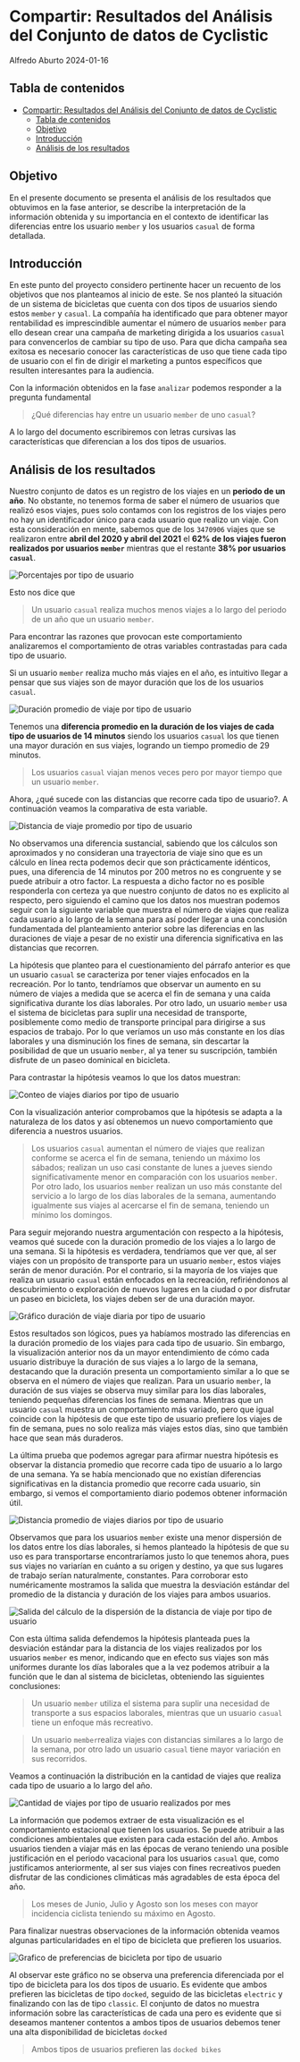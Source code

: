 # Compartir: Resultados del Análisis del Conjunto de datos de Cyclistic

Alfredo Aburto
2024-01-16

## Tabla de contenidos
- [Compartir: Resultados del Análisis del Conjunto de datos de Cyclistic](#compartir-resultados-del-análisis-del-conjunto-de-datos-de-cyclistic)
  - [Tabla de contenidos](#tabla-de-contenidos)
  - [Objetivo](#objetivo)
  - [Introducción](#introducción)
  - [Análisis de los resultados](#análisis-de-los-resultados)

## Objetivo

En el presente documento se presenta el análisis de los resultados que obtuvimos
en la fase anterior, se describe la interpretación de la información obtenida y
su importancia en el contexto de identificar las diferencias entre los usuario
`member` y los usuarios `casual` de forma detallada.

## Introducción

En este punto del proyecto considero pertinente hacer un recuento de los objetivos
que nos planteamos al inicio de este. Se nos planteó la situación de un sistema
de bicicletas que cuenta con dos tipos de usuarios siendo estos `member` y
`casual`. La compañía ha identificado que para obtener mayor rentabilidad es 
imprescindible aumentar el número de usuarios `member` para ello desean crear
una campaña de marketing dirigida a los usuarios `casual` para convencerlos de
cambiar su tipo de uso. Para que dicha campaña sea exitosa es necesario conocer
las características de uso que tiene cada tipo de usuario con el fin de dirigir
el marketing a puntos específicos que resulten interesantes para la audiencia.

Con la información obtenidos en la fase `analizar` podemos responder a la pregunta
fundamental

> ¿Qué diferencias hay entre un usuario `member` de uno `casual`?

A lo largo del documento escribiremos con letras cursivas las características
que diferencian a los dos tipos de usuarios.

## Análisis de los resultados

Nuestro conjunto de datos es un registro de los viajes en un **periodo de un año**.
No obstante, no tenemos forma de saber el número de usuarios que realizó esos
viajes, pues solo contamos con los registros de los viajes pero no hay un
identificador único para cada usuario que realizo un viaje. Con esta consideración
en mente, sabemos que de los `3470906` viajes que se realizaron entre **abril del
2020 y abril del 2021** el **62% de los viajes fueron realizados por usuarios `member`**
mientras que el restante **38% por usuarios `casual`**.

![Porcentajes por tipo de usuario](https://github.com/alabacw74/analisis-datos-bicicletas-compartidas/blob/main/Visualizaciones/Grafico_porcentaje_tipo_usuario.jpeg "Proporción de tipos de usuarios")

Esto nos dice que 
> Un usuario `casual` realiza muchos menos viajes a lo largo del
> periodo de un año que un usuario `member`. 

Para encontrar las razones que provocan este comportamiento analizaremos el 
comportamiento de otras variables contrastadas para cada tipo de usuario.

Si un usuario `member` realiza mucho más viajes en el año, es intuitivo llegar a
pensar que sus viajes son de mayor duración que los de los usuarios `casual`.

![Duración promedio de viaje por tipo de usuario](https://github.com/alabacw74/analisis-datos-bicicletas-compartidas/blob/main/Visualizaciones/Grafico_duracion_viaje_por_tipo.jpeg)

Tenemos una **diferencia promedio en la duración de los viajes de cada tipo de usuarios de 14 minutos**
siendo los usuarios `casual` los que tienen una mayor duración en sus viajes,
logrando un tiempo promedio de 29 minutos. 

> Los usuarios `casual` viajan menos veces pero por mayor tiempo que un usuario `member`.

Ahora, ¿qué sucede con las distancias que recorre cada tipo de usuario?. A 
continuación veamos la comparativa de esta variable.

![Distancia de viaje promedio por tipo de usuario](https://github.com/alabacw74/analisis-datos-bicicletas-compartidas/blob/main/Visualizaciones/Grafico_distancia_viaje_por_tipo.jpeg)


No observamos una diferencia sustancial, sabiendo que los cálculos son aproximados
y no consideran una trayectoria de viaje sino que es un cálculo en línea recta
podemos decir que son prácticamente idénticos, pues, una diferencia de 14 minutos
por 200 metros no es congruente y se puede atribuir a otro factor. La respuesta
a dicho factor no es posible responderla con certeza ya que nuestro conjunto de
datos no es explicito al respecto, pero siguiendo el camino que los datos nos
muestran podemos seguir con la siguiente variable que muestra el número de viajes
que realiza cada usuario a lo largo de la semana para así poder llegar a una
conclusión fundamentada del planteamiento anterior sobre las diferencias en las
duraciones de viaje a pesar de no existir una diferencia significativa en las
distancias que recorren.

La hipótesis que planteo para el cuestionamiento del párrafo anterior es que un 
usuario `casual` se caracteriza por tener viajes enfocados en la recreación. 
Por lo tanto, tendríamos que observar un aumento en su número de viajes a medida
que se acerca el fin de semana y una caída significativa durante los días 
laborales. Por otro lado, un usuario `member` usa el sistema de bicicletas 
para suplir una necesidad de transporte, posiblemente como medio de transporte
principal para dirigirse a sus espacios de trabajo. Por lo que veríamos un 
uso más constante en los días laborales y una disminución los fines de semana, 
sin descartar la posibilidad de que un usuario `member`, al ya tener su 
suscripción, también disfrute de un paseo dominical en bicicleta.

Para contrastar la hipótesis veamos lo que los datos muestran:

![Conteo de viajes diarios por tipo de usuario](https://github.com/alabacw74/analisis-datos-bicicletas-compartidas/blob/main/Visualizaciones/Grafico_conteo_viajes_diarios_por_tipo.jpeg "Número de pasajeros por día de la semana")

Con la visualización anterior comprobamos que la hipótesis se adapta a la naturaleza
de los datos y así obtenemos un nuevo comportamiento que diferencia a nuestros
usuarios.

> Los usuarios `casual` aumentan el número de viajes que realizan conforme se 
> acerca el fin de semana, teniendo un máximo los sábados; realizan un uso 
> casi constante de lunes a jueves siendo significativamente menor en
> comparación con los usuarios `member`. Por otro lado, los usuarios
> `member` realizan un uso más constante del servicio a lo largo de los días 
> laborales de la semana, aumentando igualmente sus viajes al acercarse el
> fin de semana, teniendo un mínimo los domingos.

Para seguir mejorando nuestra argumentación con respecto a la hipótesis, veamos
qué sucede con la duración promedio de los viajes a lo largo de una semana. 
Si la hipótesis es verdadera, tendríamos que ver que, al ser viajes con un 
propósito de transporte para un usuario `member`, estos viajes serán de menor
duración. Por el contrario, si la mayoría de los viajes que realiza un usuario
`casual` están enfocados en la recreación, refiriéndonos al descubrimiento o 
exploración de nuevos lugares en la ciudad o por disfrutar un paseo en 
bicicleta, los viajes deben ser de una duración mayor.

![Gráfico duración de viaje diaria por tipo de usuario](https://github.com/alabacw74/analisis-datos-bicicletas-compartidas/blob/main/Visualizaciones/Grafico_duracion_viajes_diarios_por_tipo.jpeg "Duración promedio de viajes diarios por tipo de usuario")

Estos resultados son lógicos, pues ya habíamos mostrado las diferencias en la
duración promedio de los viajes para cada tipo de usuario. Sin embargo, la
visualización anterior nos da un mayor entendimiento de cómo cada usuario
distribuye la duración de sus viajes a lo largo de la semana, destacando que la
duración presenta un comportamiento similar a lo que se observa en el número de
viajes que realizan. Para un usuario `member`, la duración de sus viajes se
observa muy similar para los días laborales, teniendo pequeñas diferencias los
fines de semana. Mientras que un usuario `casual` muestra un comportamiento más
variado, pero que igual coincide con la hipótesis de que este tipo de usuario
prefiere los viajes de fin de semana, pues no solo realiza más viajes estos
días, sino que también hace que sean más duraderos.

La última prueba que podemos agregar para afirmar nuestra hipótesis es observar
la distancia promedio que recorre cada tipo de usuario a lo largo de una semana.
Ya se había mencionado que no existían diferencias significativas en la 
distancia promedio que recorre cada usuario, sin embargo, si vemos el comportamiento
diario podemos obtener información útil.

![Distancia promedio de viajes diarios por tipo de usuario](https://github.com/alabacw74/analisis-datos-bicicletas-compartidas/blob/main/Visualizaciones/Grafico_distancia_promedio_viajes_diarios_por_tipo.jpeg "Distancia promedio de viajes diarios por tipo de usuario")


Observamos que para los usuarios `member` existe una menor dispersión de los datos
entre los días laborales, si hemos planteado la hipótesis de que su uso es para
transportarse encontraríamos justo lo que tenemos ahora, pues sus viajes no variarían
en cuánto a su origen y destino, ya que sus lugares de trabajo serían naturalmente,
constantes. Para corroborar esto numéricamente mostramos la salida que muestra
la desviación estándar del promedio de la distancia y duración de los viajes 
para ambos usuarios.


![Salida del cálculo de la dispersión de la distancia de viaje por tipo de usuario](https://github.com/alabacw74/analisis-datos-bicicletas-compartidas/blob/main/proceso_analitico/Analizar/images/salida_dispercion_distancia_de%20_viaje_por_dia_y_por_tipo_usuario.png "Salida del cálculo de la dispersión de la distancia de viaje por tipo de usuario")

Con esta última salida defendemos la hipótesis planteada pues la desviación estándar
para la distancia de los viajes realizados por los usuarios `member` es menor,
indicando que en efecto sus viajes son más uniformes durante los días laborales
que a la vez podemos atribuir a la función que le dan al sistema de bicicletas,
obteniendo las siguientes conclusiones:

> Un usuario `member` utiliza el sistema para suplir una necesidad de transporte
> a sus espacios laborales, mientras que un usuario `casual` tiene un enfoque
> más recreativo.

> Un usuario `member`realiza viajes con distancias similares a lo largo de la
> semana, por otro lado un usuario `casual` tiene mayor variación en sus
> recorridos.

Veamos a continuación la distribución en la cantidad de viajes que realiza cada
tipo de usuario a lo largo del año.

![Cantidad de viajes por tipo de usuario realizados por mes](https://github.com/alabacw74/analisis-datos-bicicletas-compartidas/blob/main/Visualizaciones/Grafico_duracion_viajes_mensuales_por_tipo.jpeg "Cantidad de viajes por tipo de usuario realizados por mes")

La información que podemos extraer de esta visualización es el comportamiento
estacional que tienen los usuarios. Se puede atribuir a las condiciones ambientales
que existen para cada estación del año. Ambos usuarios tienden a viajar más en las
épocas de verano teniendo una posible justificación en el periodo vacacional para 
los usuarios `casual` que, como justificamos anteriormente, al ser sus viajes con
fines recreativos pueden disfrutar de las condiciones climáticas más agradables de
esta época del año.

> Los meses de Junio, Julio y Agosto son los meses con mayor incidencia ciclista
> teniendo su máximo en Agosto.

Para finalizar nuestras observaciones de la información obtenida veamos algunas
particularidades en el tipo de bicicleta que prefieren los usuarios.

![Grafico de preferencias de bicicleta por tipo de usuario](https://github.com/alabacw74/analisis-datos-bicicletas-compartidas/blob/main/Visualizaciones/Grafico_preferencias_bicicletas.jpeg "Grafico preferencias de bicicleta por tipo de usuario")

Al observar este gráfico no se observa una preferencia diferenciada por el tipo
de bicicleta para los dos tipos de usuario. Es evidente que ambos prefieren las
bicicletas de tipo `docked`, seguido de las bicicletas `electric` y finalizando
con las de tipo `classic`. El conjunto de datos no muestra información sobre
las características de cada una pero es evidente que si deseamos mantener contentos
a ambos tipos de usuarios debemos tener una alta disponibilidad de bicicletas
`docked`

> Ambos tipos de usuarios prefieren las `docked bikes`